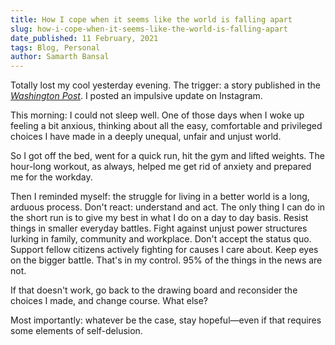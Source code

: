 ```yaml
---
title: How I cope when it seems like the world is falling apart
slug: how-i-cope-when-it-seems-like-the-world-is-falling-apart
date_published: 11 February, 2021 
tags: Blog, Personal
author: Samarth Bansal
---
```


Totally lost my cool yesterday evening. The trigger: a story published in the *[Washington Post](https://www.washingtonpost.com/world/asia_pacific/india-bhima-koregaon-activists-jailed/2021/02/10/8087f172-61e0-11eb-a177-7765f29a9524_story.html)*. I posted an impulsive update on Instagram.

This morning: I could not sleep well. One of those days when I woke up feeling a bit anxious, thinking about all the easy, comfortable and privileged choices I have made in a deeply unequal, unfair and unjust world.

So I got off the bed, went for a quick run, hit the gym and lifted weights. The hour-long workout, as always, helped me get rid of anxiety and prepared me for the workday.

Then I reminded myself: the struggle for living in a better world is a long, arduous process. Don't react: understand and act. The only thing I can do in the short run is to give my best in what I do on a day to day basis. Resist things in smaller everyday battles. Fight against unjust power structures lurking in family, community and workplace. Don't accept the status quo. Support fellow citizens actively fighting for causes I care about. Keep eyes on the bigger battle. That's in my control. 95% of the things in the news are not.

If that doesn't work, go back to the drawing board and reconsider the choices I made, and change course. What else?

Most importantly: whatever be the case, stay hopeful—even if that requires some elements of self-delusion. 
